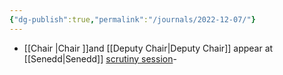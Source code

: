 ```yaml
---
{"dg-publish":true,"permalink":"/journals/2022-12-07/"}
---
```


- [[Chair \|Chair ]]and [[Deputy Chair\|Deputy Chair]] appear at [[Senedd\|Senedd]] [scrutiny session](https://nationalinfrastructurecommission.wales/wp-content/uploads/2022/12/2212Pwyllgor.mp4)-